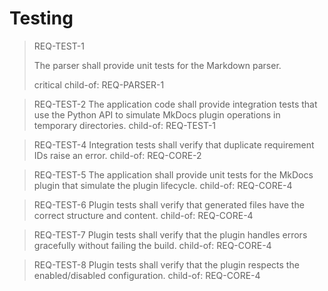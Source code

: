 # Testing

> REQ-TEST-1
>
> The parser shall provide unit tests for the Markdown parser.
>
> critical
> child-of: REQ-PARSER-1

> REQ-TEST-2
> The application code shall provide integration tests that use the Python API to simulate MkDocs plugin operations in temporary directories.
> child-of: REQ-TEST-1

> REQ-TEST-4
> Integration tests shall verify that duplicate requirement IDs raise an error.
> child-of: REQ-CORE-2

> REQ-TEST-5
> The application shall provide unit tests for the MkDocs plugin that simulate the plugin lifecycle.
> child-of: REQ-CORE-4

> REQ-TEST-6
> Plugin tests shall verify that generated files have the correct structure and content.
> child-of: REQ-CORE-4

> REQ-TEST-7
> Plugin tests shall verify that the plugin handles errors gracefully without failing the build.
> child-of: REQ-CORE-4

> REQ-TEST-8
> Plugin tests shall verify that the plugin respects the enabled/disabled configuration.
> child-of: REQ-CORE-4
